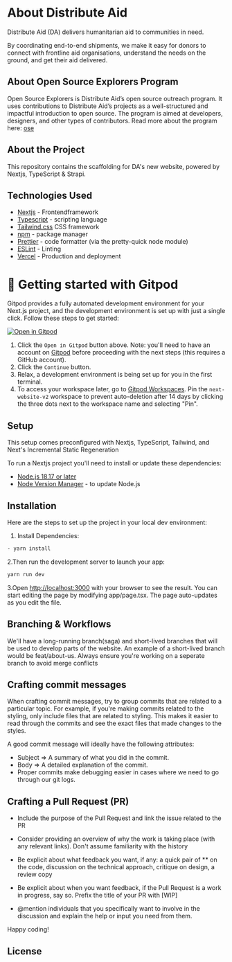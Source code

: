 # About Distribute Aid

Distribute Aid (DA) delivers humanitarian aid to communities in need.

By coordinating end-to-end shipments, we make it easy for donors to connect with frontline aid organisations, understand the needs on the ground, and get their aid delivered.

## About Open Source Explorers Program

Open Source Explorers is Distribute Aid’s open source outreach program. It uses contributions to Distribute Aid’s projects as a well-structured and impactful introduction to open source. The program is aimed at developers, designers, and other types of contributors. Read more about the program here: [ose](https://distributeaid.org/tech/oss-explorers/)

## About the Project

This repository contains the scaffolding for DA's new website, powered by Nextjs, TypeScript & Strapi.

## Technologies Used

- [Nextjs](https://nextjs.org/docs) - Frontendframework
- [Typescript](https://www.typescriptlang.org/) - scripting language
- [Tailwind.css](https://tailwindcss.com/) CSS framework
- [npm](https://docs.npmjs.com/getting-started) - package manager
- [Prettier](https://prettier.io/) - code formatter (via the pretty-quick node module)
- [ESLint](https://eslint.org/) - Linting
- [Vercel](https://vercel.com/home) - Production and deployment
<!-- - [Playwright](https://playwright.dev/) - end-to-end (E2E) test framework -->

# 🚀 Getting started with Gitpod
Gitpod provides a fully automated development environment for your Next.js project, and the development environment is set up with just a single click. Follow these steps to get started:

[![Open in Gitpod](https://gitpod.io/button/open-in-gitpod.svg)](https://gitpod.io/#https://github.com/distributeaid/next-website-v2)

1. Click the ``Open in Gitpod`` button above. Note: you'll need to have an account on [Gitpod](https://gitpod.io/login/) before proceeding with the next steps (this requires a GitHub account).
2. Click the `Continue` button.
3. Relax, a development environment is being set up for you in the first terminal. 
4. To access your workspace later, go to [Gitpod Workspaces](https://gitpod.io/workspaces). Pin the `next-website-v2` workspace to prevent auto-deletion after 14 days by clicking the three dots next to the workspace name and selecting "Pin".

## Setup

This setup comes preconfigured with Nextjs, TypeScript, Tailwind,  and Next's Incremental Static Regeneration

To run a Nextjs project you'll need to install or update these dependencies:

- [Node.js 18.17 or later](https://nodejs.org/en)
- [Node Version Manager](https://github.com/SpaceyaTech/mentorlst-dashboard/blob/main/README.md) - to update Node.js

## Installation

Here are the steps to set up the project in your local dev environment:

1. Install Dependencies:

```Bash
- yarn install
```

2.Then run the development server to launch your app:

```Bash
yarn run dev
```

3.Open <http://localhost:3000> with your browser to see the result.
You can start editing the page by modifying app/page.tsx. The page auto-updates as you edit the file.

## Branching & Workflows

We'll have a long-running branch(saga) and short-lived branches that will be used to develop parts of the website. An example of a short-lived branch would be feat/about-us. Always ensure you're working on a seperate branch to avoid merge conflicts

## Crafting commit messages

When crafting commit messages, try to group commits that are related to a particular topic. For example, if you're making commits related to the styling, only include files that are related to styling. This makes it easier to read through the commits and see the exact files that made changes to the styles.

A good commit message will ideally have the following attributes:

- Subject => A summary of what you did in the commit.
- Body => A detailed explanation of the commit.
- Proper commits make debugging easier in cases where we need to go through our git logs.

## Crafting a Pull Request (PR)

- Include the purpose of the Pull Request and link the issue related to the PR

- Consider providing an overview of why the work is taking place (with any relevant links). Don't assume familiarity with the history

- Be explicit about what feedback you want, if any: a quick pair of ** on the code, discussion on the technical approach, critique on design, a review copy

- Be explicit about when you want feedback, if the Pull Request is a work in progress, say so. Prefix the title of your PR with [WIP]

- @mention individuals that you specifically want to involve in the discussion and explain the help or input you need from them.

Happy coding!

## License
